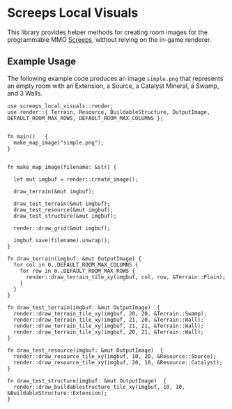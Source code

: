 # Screeps Local Visuals

This library provides helper methods for creating room images for the programmable MMO [Screeps](https://screeps.com/), without relying on the in-game renderer.


## Example Usage

The following example code produces an image `simple.png` that represents an empty room with an Extension, a Source, a Catalyst Mineral, a Swamp, and 3 Walls.

```
use screeps_local_visuals::render;
use render::{ Terrain, Resource, BuildableStructure, OutputImage, DEFAULT_ROOM_MAX_ROWS, DEFAULT_ROOM_MAX_COLUMNS };


fn main()   {
  make_map_image("simple.png");
}


fn make_map_image(filename: &str) {

  let mut imgbuf = render::create_image();

  draw_terrain(&mut imgbuf);

  draw_test_terrain(&mut imgbuf);
  draw_test_resource(&mut imgbuf);
  draw_test_structure(&mut imgbuf);

  render::draw_grid(&mut imgbuf);

  imgbuf.save(filename).unwrap();
}

fn draw_terrain(imgbuf: &mut OutputImage) {
  for col in 0..DEFAULT_ROOM_MAX_COLUMNS {
    for row in 0..DEFAULT_ROOM_MAX_ROWS {
      render::draw_terrain_tile_xy(imgbuf, col, row, &Terrain::Plain);
    }
  }
}

fn draw_test_terrain(imgbuf: &mut OutputImage)  {
  render::draw_terrain_tile_xy(imgbuf, 20, 20, &Terrain::Swamp);
  render::draw_terrain_tile_xy(imgbuf, 21, 20, &Terrain::Wall);
  render::draw_terrain_tile_xy(imgbuf, 21, 21, &Terrain::Wall);
  render::draw_terrain_tile_xy(imgbuf, 20, 21, &Terrain::Wall);
}

fn draw_test_resource(imgbuf: &mut OutputImage)  {
  render::draw_resource_tile_xy(imgbuf, 10, 20, &Resource::Source);
  render::draw_resource_tile_xy(imgbuf, 20, 10, &Resource::Catalyst);
}

fn draw_test_structure(imgbuf: &mut OutputImage)  {
  render::draw_buildablestructure_tile_xy(imgbuf, 10, 10, &BuildableStructure::Extension);
}
```